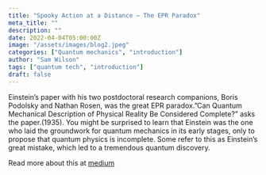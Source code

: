 ```yaml
---
title: "Spooky Action at a Distance — The EPR Paradox"
meta_title: ""
description: ""
date: 2022-04-04T05:00:00Z
image: "/assets/images/blog2.jpeg"
categories: ["Quantum mechanics", "introduction"]
author: "Sam Wilson"
tags: ["quantum tech", "introduction"]
draft: false
---
```



Einstein’s paper with his two postdoctoral research companions, Boris Podolsky and Nathan Rosen, was the great EPR paradox.”Can Quantum Mechanical Description of Physical Reality Be Considered Complete?” asks the paper.(1935). You might be surprised to learn that Einstein was the one who laid the groundwork for quantum mechanics in its early stages, only to propose that quantum physics is incomplete. Some refer to this as Einstein’s great mistake, which led to a tremendous quantum discovery. 

Read more about this at [medium](https://medium.com/@thirumalai11049761/spooky-action-at-a-distance-the-epr-paradox-b94688619d69)
